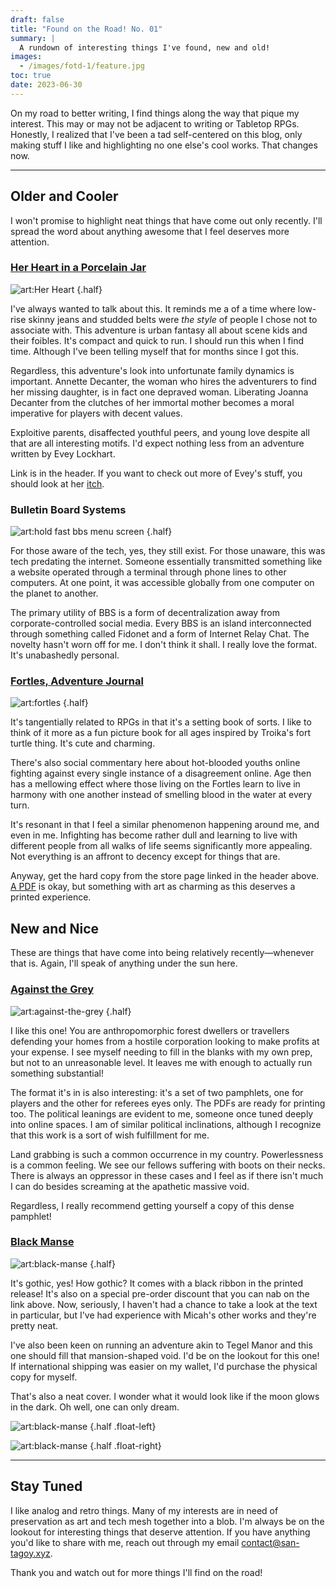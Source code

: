 ```yaml
---
draft: false
title: "Found on the Road! No. 01"
summary: |
  A rundown of interesting things I've found, new and old!
images:
  - /images/fotd-1/feature.jpg
toc: true
date: 2023-06-30
---
```


On my road to better writing, I find things along the way that pique my interest. This may or may not be adjacent to writing or Tabletop RPGs. Honestly, I realized that I've been a tad self-centered on this blog, only making stuff I like and highlighting no one else's cool works. That changes now.

---

## Older and Cooler

I won't promise to highlight neat things that have come out only recently. I'll spread the word about anything awesome that I feel deserves more attention.

### [Her Heart in a Porcelain Jar](https://spookyjaguar.itch.io/her-heart-in-a-porcelain-jar)

![art:Her Heart](/images/fotd-1/her-heart.png)
{.half}

I've always wanted to talk about this. It reminds me a of a time where low-rise skinny jeans and studded belts were _the style_ of people I chose not to associate with. This adventure is urban fantasy all about scene kids and their foibles. It's compact and quick to run. I should run this when I find time. Although I've been telling myself that for months since I got this.

Regardless, this adventure's look into unfortunate family dynamics is important. Annette Decanter, the woman who hires the adventurers to find her missing daughter, is in fact one depraved woman. Liberating Joanna Decanter from the clutches of her immortal mother becomes a moral imperative for players with decent values.

Exploitive parents, disaffected youthful peers, and young love despite all that are all interesting motifs. I'd expect nothing less from an adventure written by Evey Lockhart.

Link is in the header. If you want to check out more of Evey's stuff, you should look at her [itch](https://violentmedia.itch.io/).

### Bulletin Board Systems

![art:hold fast bbs menu screen](/images/fotd-1/bbs_01.png "nitron's hold fast bbs main menu with ansi art typography")
{.half}

For those aware of the tech, yes, they still exist. For those unaware, this was tech predating the internet. Someone essentially transmitted something like a website operated through a terminal through phone lines to other computers. At one point, it was accessible globally from one computer on the planet to another.

The primary utility of BBS is a form of decentralization away from corporate-controlled social media. Every BBS is an island interconnected through something called Fidonet and a form of Internet Relay Chat. The novelty hasn't worn off for me. I don't think it shall. I really love the format. It's unabashedly personal.

### [Fortles, Adventure Journal](https://nerves.store/products/fortles-adventure-journal)

![art:fortles](/images/fotd-1/fortles.webp)
{.half}

It's tangentially related to RPGs in that it's a setting book of sorts. I like to think of it more as a fun picture book for all ages inspired by Troika's fort turtle thing. It's cute and charming.

There's also social commentary here about hot-blooded youths online fighting against every single instance of a disagreement online. Age then has a mellowing effect where those living on the Fortles learn to live in harmony with one another instead of smelling blood in the water at every turn.

It's resonant in that I feel a similar phenomenon happening around me, and even in me. Infighting has become rather dull and learning to live with different people from all walks of life seems significantly more appealing. Not everything is an affront to decency except for things that are.

Anyway, get the hard copy from the store page linked in the header above. [A PDF](https://better-legends.itch.io/fortles) is okay, but something with art as charming as this deserves a printed experience.

## New and Nice

These are things that have come into being relatively recently—whenever that is. Again, I'll speak of anything under the sun here.

### [Against the Grey](https://secret-table.itch.io/against-the-grey)

![art:against-the-grey](/images/fotd-1/against-the-grey.jpg)
{.half}

I like this one! You are anthropomorphic forest dwellers or travellers defending your homes from a hostile corporation looking to make profits at your expense. I see myself needing to fill in the blanks with my own prep, but not to an unreasonable level. It leaves me with enough to actually run something substantial!

The format it's in is also interesting: it's a set of two pamphlets, one for players and the other for referees eyes only. The PDFs are ready for printing too. The political leanings are evident to me, someone once tuned deeply into online spaces. I am of similar political inclinations, although I recognize that this work is a sort of wish fulfillment for me.

Land grabbing is such a common occurrence in my country. Powerlessness is a common feeling. We see our fellows suffering with boots on their necks. There is always an oppressor in these cases and I feel as if there isn't much I can do besides screaming at the apathetic massive void.

Regardless, I really recommend getting yourself a copy of this dense pamphlet!

### [Black Manse](https://spearwitch.com/products/pre-order-black-manse)

![art:black-manse](/images/fotd-1/black-manse.webp)
{.half}

It's gothic, yes! How gothic? It comes with a black ribbon in the printed release! It's also on a special pre-order discount that you can nab on the link above. Now, seriously, I haven't had a chance to take a look at the text in particular, but I've had experience with Micah's other works and they're pretty neat.

I've also been keen on running an adventure akin to Tegel Manor and this one should fill that mansion-shaped void. I'd be on the lookout for this one! If international shipping was easier on my wallet, I'd purchase the physical copy for myself.

That's also a neat cover. I wonder what it would look like if the moon glows in the dark. Oh well, one can only dream.

![art:black-manse](/images/fotd-1/black-manse-back.png "front cover")
{.half .float-left}

![art:black-manse](/images/fotd-1/black-manse-front.png "back cover")
{.half .float-right}

---

## Stay Tuned

I like analog and retro things. Many of my interests are in need of preservation as art and tech mesh together into a blob. I'm always be on the lookout for interesting things that deserve attention. If you have anything you'd like to share with me, reach out through my email <contact@san-tagoy.xyz>.

Thank you and watch out for more things I'll find on the road!

